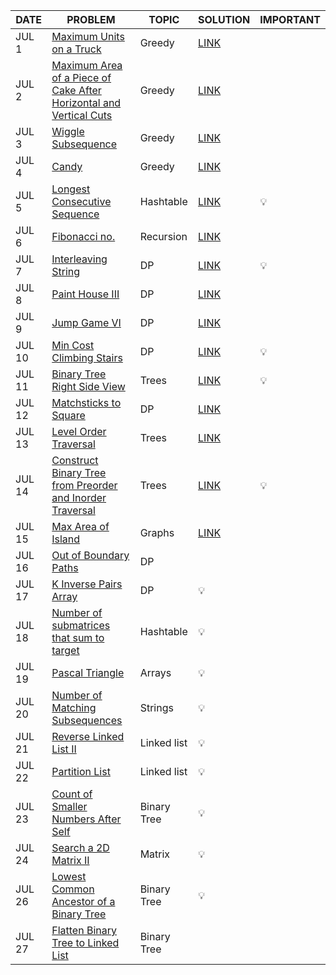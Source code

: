 |DATE|PROBLEM|TOPIC|SOLUTION|IMPORTANT|
|----|-------|-----|--------|---------|
|JUL 1|[Maximum Units on a Truck](https://leetcode.com/problems/maximum-units-on-a-truck/)|Greedy|[LINK](https://github.com/utkarsh006/LeetCode-Grind/blob/main/JULY%20CHALLENGES/Jul%201_Maximum%20Units%20on%20a%20Truck.cpp)|
|JUL 2|[Maximum Area of a Piece of Cake After Horizontal and Vertical Cuts](https://leetcode.com/problems/maximum-area-of-a-piece-of-cake-after-horizontal-and-vertical-cuts/)|Greedy|[LINK]()|
|JUL 3|[Wiggle Subsequence](https://leetcode.com/problems/wiggle-subsequence/)|Greedy|[LINK]()|
|JUL 4|[Candy](https://leetcode.com/problems/candy/)|Greedy|[LINK]()|
|JUL 5|[Longest Consecutive Sequence](https://leetcode.com/problems/longest-consecutive-sequence/)|Hashtable|[LINK]()|💡
|JUL 6|[Fibonacci no.](https://leetcode.com/problems/fibonacci-number/)|Recursion|[LINK]()|
|JUL 7|[Interleaving String](https://leetcode.com/problems/interleaving-string/)|DP|[LINK]()|💡
|JUL 8|[Paint House III](https://leetcode.com/problems/paint-house-iii/)|DP|[LINK]()|
|JUL 9|[Jump Game VI](https://leetcode.com/problems/jump-game-vi/)|DP|[LINK]()|
|JUL 10|[ Min Cost Climbing Stairs](https://leetcode.com/problems/min-cost-climbing-stairs/)|DP|[LINK]()|💡
|JUL 11|[Binary Tree Right Side View](https://leetcode.com/problems/binary-tree-right-side-view/)|Trees|[LINK]()|💡
|JUL 12|[Matchsticks to Square](https://leetcode.com/problems/matchsticks-to-square/)|DP|[LINK]()|
|JUL 13|[Level Order Traversal](https://leetcode.com/problems/binary-tree-level-order-traversal/)|Trees|[LINK]()|
|JUL 14|[Construct Binary Tree from Preorder and Inorder Traversal](https://leetcode.com/problems/construct-binary-tree-from-preorder-and-inorder-traversal/)|Trees|[LINK]()|💡
|JUL 15|[Max Area of Island](https://leetcode.com/problems/max-area-of-island/)|Graphs|[LINK]()|
|JUL 16|[Out of Boundary Paths](https://leetcode.com/problems/out-of-boundary-paths/)|DP|
|JUL 17|[K Inverse Pairs Array](https://leetcode.com/problems/k-inverse-pairs-array/)|DP|💡
|JUL 18|[Number of submatrices that sum to target](https://leetcode.com/problems/number-of-submatrices-that-sum-to-target/)|Hashtable|💡
|JUL 19|[Pascal Triangle](https://leetcode.com/problems/pascals-triangle/)|Arrays|💡
|JUL 20|[Number of Matching Subsequences](https://leetcode.com/problems/number-of-matching-subsequences/)|Strings|💡
|JUL 21|[Reverse Linked List II](https://leetcode.com/problems/reverse-linked-list-ii/)|Linked list|💡
|JUL 22|[Partition List](https://leetcode.com/problems/partition-list/)|Linked list|💡
|JUL 23|[Count of Smaller Numbers After Self](https://leetcode.com/problems/count-of-smaller-numbers-after-self/)|Binary Tree|💡
|JUL 24|[Search a 2D Matrix II](https://leetcode.com/problems/search-a-2d-matrix-ii/)|Matrix|💡
|JUL 26| [Lowest Common Ancestor of a Binary Tree](https://leetcode.com/problems/lowest-common-ancestor-of-a-binary-tree/) | Binary Tree |💡|
|JUL 27| [Flatten Binary Tree to Linked List](https://leetcode.com/problems/flatten-binary-tree-to-linked-list/) | Binary Tree | | 
